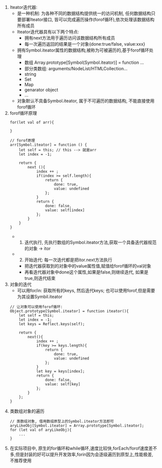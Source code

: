 1. Iteator迭代器:
    - 是一种机制: 为各种不同的数据结构提供统一的访问机制, 任何数据结构只要部署Iteator接口, 皆可以完成遍历操作(forof循环),依次处理该数据结构所有成员
    - Iteator迭代器具有以下两个特点:
        - 拥有next方法用于遍历访问该数据结构所有成员
        - 每一次遍历返回的结果是一个对象{done:true/false, value:xxx}
    - 拥有Symbol.iteator属性的数据结构,被称为可被遍历的,基于forof循环处理
        - 数组  Array.prototype[Symbol(Symbol.iteator)] = function ...
        - 部分类数组: arguments/NodeList/HTMLCollection...
        - string
        - Set
        - Map
        - genarator object
        - ...
    - 对象默认不具备Symbol.iteator, 属于不可遍历的数据结构, 不能直接使用forof循环
2. forof循环原理
    ```
    for(let val of arr){

    }

    // forof原理
    arr[Symbol.iteator] = function () {
        let self = this; // this --> 就是arr
        let index = -1;

        return {
            next (){
                index ++ ;
                if(index >= self.length){
                    return {
                        done: true,
                        value: undefined
                    };
                }
                return {
                    done: false,
                    value: self[index]
                };
            }
        }
    }
    ```
    - 1. 迭代执行, 先执行数组的Symbol.iteator方法,获取一个具备迭代器规范的对象 -> itor
    - 2. 开始迭代: 每一次迭代都是把itor.next方法执行
        - 把迭代器获取到的对象中的value属性值,赋值给forof循环的val对象
        - 再看迭代器对象中done这个属性,如果是false,则继续迭代, 如果是true,则迭代结束
3. 对象的迭代
    - 可以用for/in: 获取所有的keys, 然后迭代keys; 也可以使用forof,但是需要为其设置Symbil.iteator
    ```
    // 让对象可以使用forof循环: 
    Object.prototype[Symbol.iteator] = function iteator(){
        let self = this;
        let index = -1;
        let keys = Reflect.keys(self);

        return {
            next(){
                index ++ ;
                if(key >= keys.length){
                    return {
                        done: true,
                        value: undefined
                    };
                }
                let key = keys[index];
                return {
                    done: false,
                    value: self[key]
                };
            }
        };
    }
    ```
4. 类数组对象的遍历
    ```
    // 类数组对象, 借用数组原型上的Symbol.iteator方法即可
    aryLikeObj[Symbol.iteator] = Array.prototype[Symbol.iteator];
    for (let val of aryLikeObj){
        ...
    }
    ```
5. 在实际项目中, 原生的for循环和while循环,速度比较快,forEach/forof速度差不多,但是封装的好可以提升开发效率,forin因为会逐级遍历到原型上,性能极差,不推荐使用
    
